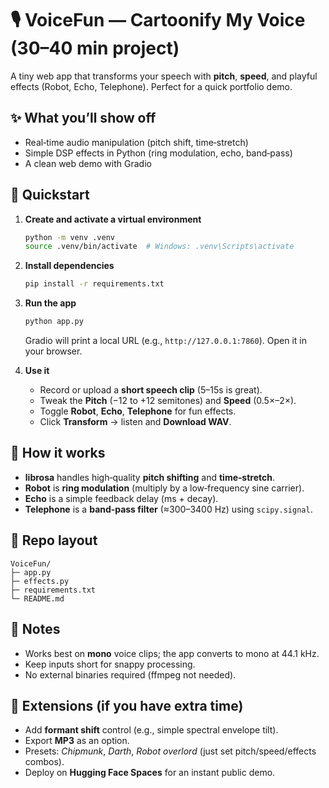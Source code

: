 # 🎙️ VoiceFun — Cartoonify My Voice (30–40 min project)

A tiny web app that transforms your speech with **pitch**, **speed**, and playful effects (Robot, Echo, Telephone). Perfect for a quick portfolio demo.

## ✨ What you’ll show off
- Real‑time audio manipulation (pitch shift, time‑stretch)
- Simple DSP effects in Python (ring modulation, echo, band‑pass)
- A clean web demo with Gradio

## 🚀 Quickstart

1. **Create and activate a virtual environment**
   ```bash
   python -m venv .venv
   source .venv/bin/activate  # Windows: .venv\Scripts\activate
   ```

2. **Install dependencies**
   ```bash
   pip install -r requirements.txt
   ```

3. **Run the app**
   ```bash
   python app.py
   ```
   Gradio will print a local URL (e.g., `http://127.0.0.1:7860`). Open it in your browser.

4. **Use it**
   - Record or upload a **short speech clip** (5–15s is great).
   - Tweak the **Pitch** (−12 to +12 semitones) and **Speed** (0.5×–2×).
   - Toggle **Robot**, **Echo**, **Telephone** for fun effects.
   - Click **Transform** → listen and **Download WAV**.

## 🧠 How it works
- **librosa** handles high‑quality **pitch shifting** and **time‑stretch**.
- **Robot** is **ring modulation** (multiply by a low‑frequency sine carrier).
- **Echo** is a simple feedback delay (ms + decay).
- **Telephone** is a **band‑pass filter** (≈300–3400 Hz) using `scipy.signal`.

## 📂 Repo layout
```
VoiceFun/
├─ app.py
├─ effects.py
├─ requirements.txt
└─ README.md
```

## 📝 Notes
- Works best on **mono** voice clips; the app converts to mono at 44.1 kHz.
- Keep inputs short for snappy processing.
- No external binaries required (ffmpeg not needed).

## 🔮 Extensions (if you have extra time)
- Add **formant shift** control (e.g., simple spectral envelope tilt).
- Export **MP3** as an option.
- Presets: *Chipmunk*, *Darth*, *Robot overlord* (just set pitch/speed/effects combos).
- Deploy on **Hugging Face Spaces** for an instant public demo.
```